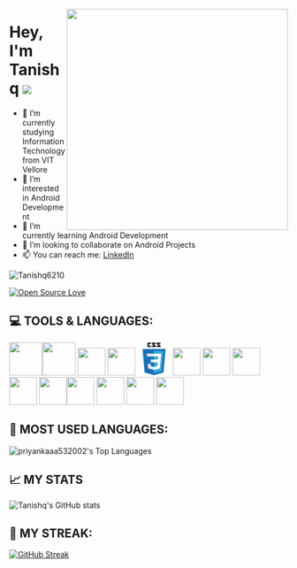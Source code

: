 <p align="right">
  <img src ="https://tenor.com/view/android-update-maintenance-gif-16830375.gif" width = "400" height = "400" align = "right">
  </p>

# Hey, I'm Tanishq <img src="https://raw.githubusercontent.com/MartinHeinz/MartinHeinz/master/wave.gif" width="30px">

- 🌱 I’m currently studying Information Technology from VIT Vellore
- 👀 I’m interested in Android Development
- 🌱 I’m currently learning Android Development
- 👯 I’m looking to collaborate on Android Projects
- 📫 You can reach me: [LinkedIn](https://www.linkedin.com/in/tanishq-tyagi/) 

<p align="left"> <img src="https://komarev.com/ghpvc/?username=Tanishq6210&label=Profile%20views&color=0e75b6&style=flat" alt="Tanishq6210" /> </p>

[![Open Source Love](https://badges.frapsoft.com/os/v2/open-source.svg?v=103)](https://github.com/ellerbrock/open-source-badges/)


## 💻 TOOLS & LANGUAGES:
<img src ="https://raw.githubusercontent.com/Tanishq6210/github-profile-readme-generator/master/src/images/icons/MobileAppDevelopment/android.svg" width = "60" height = "60"><img src ="https://raw.githubusercontent.com/Tanishq6210/github-profile-readme-generator/master/src/images/icons/ProgrammingLanguages/java.svg" width = "60" height = "60">    <img src ="https://raw.githubusercontent.com/Tanishq6210/github-profile-readme-generator/master/src/images/icons/MobileAppDevelopment/kotlin.svg" width = "50" height = "50">          <img src ="https://raw.githubusercontent.com/Tanishq6210/github-profile-readme-generator/master/src/images/icons/ProgrammingLanguages/javascript.svg" width = "50" height = "50"> <img src="https://raw.githubusercontent.com/devicons/devicon/master/icons/css3/css3-original-wordmark.svg" alt="css3" width="60" height="60"/> <img src ="https://raw.githubusercontent.com/Tanishq6210/github-profile-readme-generator/master/src/images/icons/FrontendDevelopment/html.svg" width = "50" height = "50">   <img src ="https://raw.githubusercontent.com/Tanishq6210/github-profile-readme-generator/master/src/images/icons/BackendDevelopment/express.svg" width = "50" height = "50">  <img src ="https://raw.githubusercontent.com/Tanishq6210/github-profile-readme-generator/master/src/images/icons/BackendDevelopment/nodejs.svg" width = "50" height = "50"> <img src ="https://raw.githubusercontent.com/rahuldkjain/github-profile-readme-generator/master/src/images/icons/FrontendDevelopment/angularjs.svg" width = "50" height = "50"> <img src ="https://raw.githubusercontent.com/Tanishq6210/github-profile-readme-generator/master/src/images/icons/Database/mongodb.svg" width = "50" height = "50"><img src ="https://raw.githubusercontent.com/Tanishq6210/github-profile-readme-generator/master/src/images/icons/Database/mysql.svg" width = "50" height = "50">  <img src ="https://raw.githubusercontent.com/Tanishq6210/github-profile-readme-generator/master/src/images/icons/ProgrammingLanguages/c.svg" width = "50" height = "50"> <img src ="https://raw.githubusercontent.com/Tanishq6210/github-profile-readme-generator/master/src/images/icons/ProgrammingLanguages/cpp.svg" width = "50" height = "50"> <img src="https://raw.githubusercontent.com/Tanishq6210/github-profile-readme-generator/master/src/images/icons/Social/github.svg" width="50" height="50"/>




## 📙 MOST USED LANGUAGES:
 <img alt="priyankaaa532002's Top Languages" src="https://github-readme-stats.vercel.app/api/top-langs/?username=Tanishq6210&langs_count=8&count_private=true&layout=compact&theme=react&hide_border=true&bg_color=0D1117" />

## 📈 MY STATS
![Tanishq's GitHub stats](https://github-readme-stats.vercel.app/api?username=Tanishq6210&show_icons=true&theme=gotham)

## 🎇 MY STREAK:
[![GitHub Streak](https://github-readme-streak-stats.herokuapp.com/?user=Tanishq6210&theme=gotham)](https://git.io/streak-stats)



